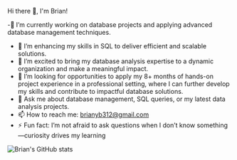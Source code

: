 <!--Level 1 simple bio and states-->
Hi there 👋, I'm Brian!

-🔭 I’m currently working on database projects and applying advanced database management techniques.
- 🌱 I’m enhancing my skills in SQL to deliver efficient and scalable solutions.
- 👯 I’m excited to bring my database analysis expertise to a dynamic organization and make a meaningful impact.
- 🤔 I’m looking for opportunities to apply my 8+ months of hands-on project experience in a professional setting, where I can further develop my skills and contribute to impactful database solutions.
- 💬 Ask me about database management, SQL queries, or my latest data analysis projects.
- 📫 How to reach me: brianyb312@gmail.com
- ⚡ Fun fact: I’m not afraid to ask questions when I don’t know something—curiosity drives my learning



![Brian's GitHub stats](https://github-readme-stats.vercel.app/api?username=BRIAN3121&show_icons=true&theme=radical)

